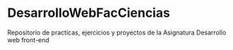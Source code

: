# DesarrolloWebFacCiencias
Repositorio de practicas, ejercicios y proyectos de la Asignatura Desarrollo web front-end
